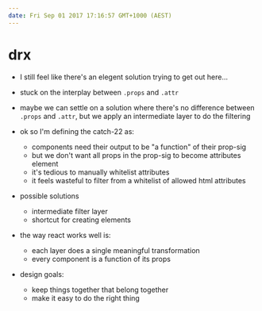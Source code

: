 ```yaml
---
date: Fri Sep 01 2017 17:16:57 GMT+1000 (AEST)
---
```


# drx

- I still feel like there's an elegent solution trying to get out here...
- stuck on the interplay between `.props` and `.attr`
- maybe we can settle on a solution where there's no difference between `.props` and `.attr`, but we apply an intermediate layer to do the filtering

- ok so I'm defining the catch-22 as:
  - components need their output to be "a function" of their prop-sig
  - but we don't want all props in the prop-sig to become attributes element
  - it's tedious to manually whitelist attributes
  - it feels wasteful to filter from a whitelist of allowed html attributes

- possible solutions
  - intermediate filter layer
  - shortcut for creating elements
  
- the way react works well is:
  - each layer does a single meaningful transformation
  - every component is a function of its props
  
- design goals: 
  - keep things together that belong together
  - make it easy to do the right thing

